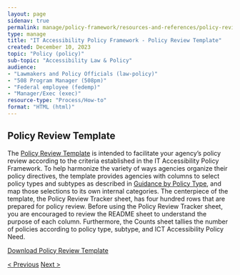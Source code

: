 ```yaml
---
layout: page
sidenav: true
permalink: manage/policy-framework/resources-and-references/policy-review-template/
type: manage
title: "IT Accessibility Policy Framework - Policy Review Template"
created: December 10, 2023
topic: "Policy (policy)"
sub-topic: "Accessibility Law & Policy"
audience:
- "Lawmakers and Policy Officials (law-policy)"
- "508 Program Manager (508pm)"
- "Federal employee (fedemp)"
- "Manager/Exec (exec)"
resource-type: "Process/How-to"
format: "HTML (html)"
---
```

<h2 id="standards">
  Policy Review Template
</h2>
The <a href="https://assets.section508.gov/assets/files/Policy+Review+Template.xlsx" download="Policy Review Template.xlsx">Policy Review Template</a> is intended to facilitate your agency’s policy review according to the criteria established in the IT Accessibility Policy Framework. To help harmonize the variety of ways agencies organize their policy directives, the template provides agencies with columns to select policy types and subtypes as described in <a href="{{site.baseurl}}/manage/policy-framework/guidance-by-policy-type/approach/">Guidance by Policy Type</a>, and map those selections to its own internal categories. The centerpiece of the template, the Policy Review Tracker sheet, has four hundred rows that are prepared for policy review. Before using the Policy Review Tracker sheet, you are encouraged to review the README sheet to understand the purpose of each column. Furthermore, the Counts sheet tallies the number of policies according to policy type, subtype, and ICT Accessibility Policy Need.


<a id ="policy-download" href="https://assets.section508.gov/assets/files/Policy+Review+Template.xlsx" download="Policy Review Template.xlsx">Download Policy Review Template</a>
<br>
<div>
<div id="prev-next-section">
    <a class="prev-page" title="Go to previous page" 
      href="{{site.baseurl}}/manage/policy-framework/guidance-by-policy-type/real-property-management/"> < Previous</a>
    <a class="prev-page" title="Go to next page"
      href="{{site.baseurl}}/manage/policy-framework/resources-and-references/all-policy-types-and-subtypes/"> 
      Next >
    </a>
</div>
</div>

